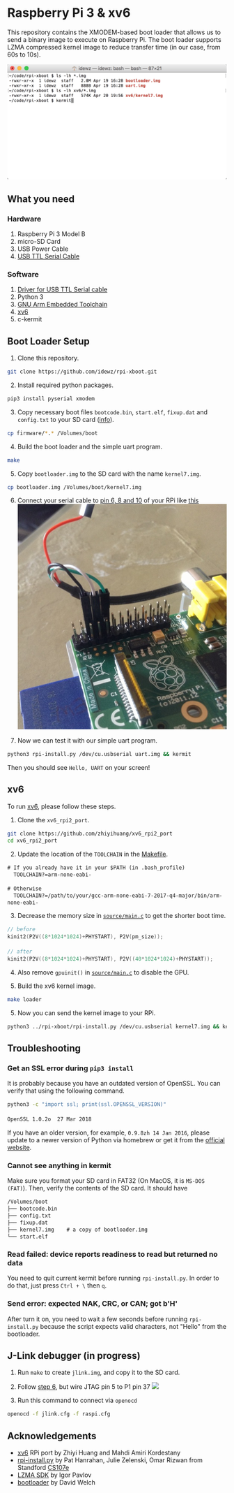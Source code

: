 # Raspberry Pi 3 & xv6

This repository contains the XMODEM-based boot loader that allows us to send a binary image to execute on Raspberry Pi. The boot loader supports LZMA compressed kernel image to reduce transfer time (in our case, from 60s to 10s).


![](images/xv6-bash.gif)


## What you need

### Hardware

1. Raspberry Pi 3 Model B
2. micro-SD Card
3. USB Power Cable
4. [USB TTL Serial Cable](https://www.amazon.com/JBtek-Raspberry-Micro-Cable-Switch/dp/B00JU24Z3W)

### Software

1. [Driver for USB TTL Serial cable](http://www.prolific.com.tw/us/ShowProduct.aspx?pcid=41&showlevel=0041-0041)
2. Python 3
3. [GNU Arm Embedded Toolchain](https://developer.arm.com/open-source/gnu-toolchain/gnu-rm)
4. [xv6](https://github.com/zhiyihuang/xv6_rpi2_port)
5. c-kermit


## Boot Loader Setup

1. Clone this repository.
```bash
git clone https://github.com/idewz/rpi-xboot.git
```

2. Install required python packages.
```bash
pip3 install pyserial xmodem
```

3. Copy necessary boot files `bootcode.bin`, `start.elf`, `fixup.dat` and `config.txt` to your SD card ([info](https://elinux.org/RPi_Software)).
```bash
cp firmware/*.* /Volumes/boot
```

4. Build the boot loader and the simple uart program.
```bash
make
```

5. Copy `bootloader.img` to the SD card with the name `kernel7.img`.
```bash
cp bootloader.img /Volumes/boot/kernel7.img
```

6. Connect your serial cable to [pin 6, 8 and 10](https://pinout.xyz/pinout/uart) of your RPi like [this](https://elinux.org/File:Adafruit-connection.jpg)
![](images/serial-cable.jpg)

7. Now we can test it with our simple uart program.
```bash
python3 rpi-install.py /dev/cu.usbserial uart.img && kermit
```

Then you should see `Hello, UART` on your screen!


## xv6

To run [xv6](https://github.com/zhiyihuang/xv6_rpi2_port), please follow these steps.

1. Clone the `xv6_rpi2_port`.
```bash
git clone https://github.com/zhiyihuang/xv6_rpi2_port
cd xv6_rpi2_port
```

2. Update the location of the `TOOLCHAIN` in the [Makefile](https://github.com/zhiyihuang/xv6_rpi2_port/blob/master/Makefile#L6).
```make
# If you already have it in your $PATH (in .bash_profile)
  TOOLCHAIN?=arm-none-eabi-

# Otherwise
  TOOLCHAIN?=/path/to/your/gcc-arm-none-eabi-7-2017-q4-major/bin/arm-none-eabi- 
```

3. Decrease the memory size in [`source/main.c`](https://github.com/zhiyihuang/xv6_rpi2_port/blob/master/source/main.c#L10) to get the shorter boot time.
```c
// before
kinit2(P2V((8*1024*1024)+PHYSTART), P2V(pm_size));

// after
kinit2(P2V((8*1024*1024)+PHYSTART), P2V((40*1024*1024)+PHYSTART));
```

4. Also remove `gpuinit()` in [`source/main.c`](https://github.com/zhiyihuang/xv6_rpi2_port/blob/master/source/main.c#L91) to disable the GPU.

5. Build the xv6 kernel image.
```bash
make loader
```

5. Now you can send the kernel image to your RPi.
```bash
python3 ../rpi-xboot/rpi-install.py /dev/cu.usbserial kernel7.img && kermit
```

## Troubleshooting

### Get an SSL error during `pip3 install`

It is probably because you have an outdated version of OpenSSL. You can verify that using the following command.
```bash
python3 -c "import ssl; print(ssl.OPENSSL_VERSION)"

OpenSSL 1.0.2o  27 Mar 2018
```

If you have an older version, for example, `0.9.8zh 14 Jan 2016`, please update to a newer version of Python via homebrew or get it from the [official website](https://www.python.org/downloads/).

### Cannot see anything in kermit

Make sure you format your SD card in FAT32 (On MacOS, it is `MS-DOS (FAT)`). Then, verify the contents of the SD card. It should have
```
/Volumes/boot
├── bootcode.bin
├── config.txt
├── fixup.dat
├── kernel7.img    # a copy of bootloader.img
└── start.elf
```

### Read failed: device reports readiness to read but returned no data

You need to quit current kermit before running `rpi-install.py`. In order to do that, just press `Ctrl + \` then `q`.

### Send error: expected NAK, CRC, or CAN; got b'H'

After turn it on, you need to wait a few seconds before running `rpi-install.py` because the script expects valid characters, not "Hello" from the bootloader.


## J-Link debugger (in progress)

1. Run `make` to create `jlink.img`, and copy it to the SD card.

2. Follow [step 6](https://sysprogs.com/VisualKernel/tutorials/raspberry/jtagsetup/), but wire JTAG pin 5 to P1 pin 37
![](images/jlink.jpg)

3. Run this command to connect via `openocd`
```bash
openocd -f jlink.cfg -f raspi.cfg
```


## Acknowledgements

  - [xv6](https://github.com/zhiyihuang/xv6_rpi2_port) RPi port by Zhiyi Huang and Mahdi Amiri Kordestany
  - [rpi-install.py](https://github.com/cs107e/cs107e.github.io/blob/master/cs107e/bin/rpi-install.py) by Pat Hanrahan, Julie Zelenski, Omar Rizwan from Standford [CS107e](https://github.com/cs107e)
  - [LZMA SDK](https://www.7-zip.org/sdk.html) by Igor Pavlov
  - [bootloader](https://github.com/dwelch67/raspberrypi) by David Welch
